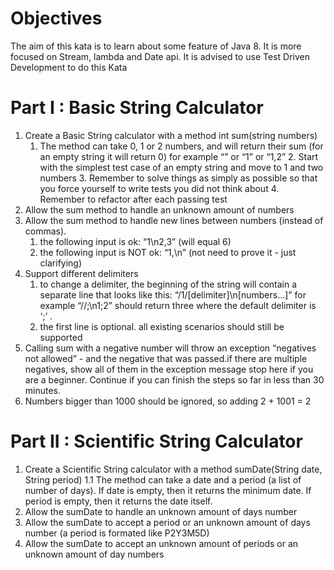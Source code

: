# Objectives
The aim of this kata is to learn about some feature of Java 8. It is more focused on Stream, lambda and Date api.
It is advised to use Test Driven Development to do this Kata

# Part I : Basic String Calculator

1. Create a Basic String calculator with a method int sum(string numbers)
    1. The method can take 0, 1 or 2 numbers, and will return their sum (for an empty string it will return 0) for example “” or “1” or “1,2”
		2. Start with the simplest test case of an empty string and move to 1 and two numbers
		3. Remember to solve things as simply as possible so that you force yourself to write tests you did not think about
		4. Remember to refactor after each passing test
2. Allow the sum method to handle an unknown amount of numbers
3. Allow the sum method to handle new lines between numbers (instead of commas).
    1. the following input is ok:  “1\n2,3”  (will equal 6)
	  2. the following input is NOT ok:  “1,\n” (not need to prove it - just clarifying)
4. Support different delimiters
    1. to change a delimiter, the beginning of the string will contain a separate line that looks like this:   “/1/[delimiter]\n[numbers…]” for example “//;\n1;2” should return three where the default delimiter is ‘;’ .
    2. the first line is optional. all existing scenarios should still be supported
5. Calling sum with a negative number will throw an exception “negatives not allowed” - and the negative that was passed.if there are multiple negatives, show all of them in the exception message
stop here if you are a beginner. Continue if you can finish the steps so far in less than 30 minutes.
6. Numbers bigger than 1000 should be ignored, so adding 2 + 1001  = 2


# Part II : Scientific String Calculator
1. Create a Scientific String calculator with a method sumDate(String date, String period)
    1.1 The method can take a date and a period (a list of number of days). If date is empty, then it returns the minimum date. If period is empty, then it returns  the date itself.
2. Allow the sumDate to handle an unknown amount of days number
3. Allow the sumDate to accept a period or an unknown amount of days number  (a period is formated like P2Y3M5D)
4. Allow the sumDate to accept an unknown amount of periods or  an unknown amount of day numbers





	
